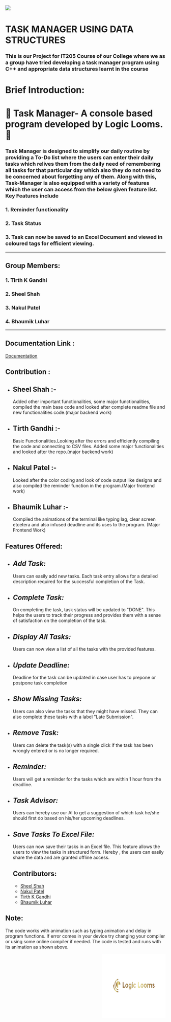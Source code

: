 <img src="https://raw.githubusercontent.com/Tastyep/TaskManager/master/assets/task_manager_logo.png">
<h1> TASK MANAGER USING DATA STRUCTURES </h1>

### This is our Project for IT205 Course of our College where we as a group have tried developing a task manager program using C++ and appropriate data structures learnt in the course

# Brief Introduction: 
# 🌟 Task Manager- A console based program developed by Logic Looms. 🌟

<h3> Task Manager is designed to simplify our daily routine by providing a To-Do list where the users can enter their daily tasks which relives them from the daily need of remembering all tasks for that particular day which also they do not need to be concerned about forgetting any of them. Along with this, Task-Manager is also equipped with a variety of features which the user can access from the below given feature list. Key Features include </h3>
<h3> 1. Reminder functionality </h3>
<h3> 2. Task Status </h3>
<h3> 3. Task can now be saved to an Excel Document and viewed in coloured tags for efficient viewing.
</h3>




---

## Group Members:

<h3> 1. Tirth K Gandhi </h3>
<h3> 2. Sheel Shah </h3>
<h3> 3. Nakul Patel </h3>
<h3> 4. Bhaumik Luhar </h3>

---

## Documentation Link : 

[Documentation](https://docs.google.com/document/d/1uTugOLC1n2AZ11VhJafYfFYwI5YcjpyuPw0K-qmCxEc/edit?usp=sharing)

## Contribution :
- ## Sheel Shah :-
  Added other important functionalities, some major functionalities, compiled the main base code and looked after complete readme file 
  and new functionalities code.(major backend work) 
- ## Tirth Gandhi :-
  Basic Functionalities.Looking after the errors and efficiently compiling the code and connecting to CSV files. Added some major 
  functionalities and looked after the repo.(major backend work) 
- ## Nakul Patel :-
  Looked after the color coding and look of code output like designs and also compiled the reminder function in the program.(Major 
  frontend work)
- ## Bhaumik Luhar :-
  Compiled the animations of the terminal like typing lag, clear screen etcetera and also infused deadline and its uses to the program. 
  (Major Frontend Work)

## Features Offered: 

- ## *Add Task:*
  Users can easily add new tasks. Each task entry allows for a detailed description required for the successful completion of the Task.
- ## *Complete Task:*
  On completing the task, task status will be updated to "DONE". This helps the users to track their progress and provides them with a sense of satisfaction on 
  the completion of the task.
- ## *Display All Tasks:*
  Users can now view a list of all the tasks with the provided features.
- ## *Update Deadline:*
  Deadline for the task can be updated in case user has to prepone or postpone task completion
- ## *Show Missing Tasks:*
  Users can also view the tasks that they might have missed. They can also complete these tasks with a label "Late Submission".
- ## *Remove Task:*
  Users can delete the task(s) with a single click if the task has been wrongly entered or is no longer required.
- ## *Reminder:*
  Users will get a reminder for the tasks which are within 1 hour from the deadline.
- ## *Task Advisor:*
  Users can hereby use our AI to get a suggestion of which task he/she should first do based on his/her upcoming deadlines.
- ## *Save Tasks To Excel File:*
  Users can now save their tasks in an Excel file. This feature allows the users to view the tasks in  structured form. Hereby , the users can easily share the 
  data and are granted offline access.

  ## Contributors:

  - [Sheel Shah](https://github.com/Sheel9305)
  - [Nakul Patel](https://github.com/thenakulpatel)
  - [Tirth K Gandhi](https://github.com/Tirthgandhi05)
  - [Bhaumik Luhar](https://github.com/BhaumikLuhar)

 ## Note: 
  The code works with animation such as typing animation and delay in program functions. If error comes in your device try changing your compiler or using some online compiler if needed. The code is tested and runs with its animation as shown above.
  
  <p align="right"> 
  <img src="LogicLoomsLogo(1).png" alt="Logic Looms Logo" width="200" height="200">
</p>

